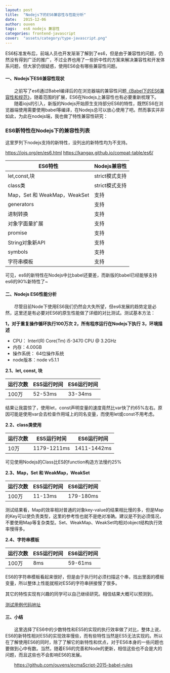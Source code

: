 ```yaml
---
layout: post
title:  "Nodejs下的ES6兼容性与性能分析"
date:   2015-12-06
author: ouven
tags:   es6 nodejs 兼容性
categories: frontend-javascript
cover:  "assets/category/type-javascript.png"
---
```


ES6标准发布后，前端人员也开发渐渐了解到了es6，但是由于兼容性的问题，仍然没有得到广泛的推广，不过业界也用了一些折中性的方案来解决兼容性和开发体系问题，但大家仍很疑惑，使用ES6会有哪些兼容性问题。

#### 一、Nodejs下ES6兼容性现状
&emsp;&emsp;之前写了es6通过Babel编译后的在浏览器端的兼容性问题[《Babel下的ES6兼容性和规范》](http://ouvens.github.io/frontend-javascript/2015/10/16/es6-under-babel.html)，随着范围的扩展，ES6在Nodejs上兼容性也有必要重新梳理下。
&emsp;&emsp;随着iojs的引入，新版的Nodejs开始原生支持部分ES6的特性，既然ES6在浏览器端使用需要使用babel等编译，在Nodejs总可以放心使用了吧。然而事实并非如此，为此在nodejs端，我也做了特性兼容性研究：

### ES6新特性在Nodejs下的兼容性列表
这里罗列下nodejs支持的新特性，没列出的新特性均为不支持。

https://iojs.org/en/es6.html
https://kangax.github.io/compat-table/es6/

| ES6特性 | Nodejs兼容性 |
|------|------|
|let,const,块 | strict模式支持 |
|class类 | strict模式支持 |
|Map，Set 和 WeakMap，WeakSet | 支持 |
|generators | 支持 |
|进制转换| 支持 |
|对象字面量扩展 | 支持 |
|promise| 支持 |
|String对象新API | 支持 |
|symbols | 支持 |
|字符串模板 | 支持 |

可见，es6的新特性在Nodejs中比babel还要差，而新版的babel已经能够支持es6的90%新特性了~

#### 二、Nodejs ES6性能分析
&emsp;&emsp;尽管目前Node下使用ES6我们仍然会大失所望，但es6发展的趋势定是必然，这里还是有必要对ES6的原生性能做了详细的对比测试。测试基本方法：

**1，对于重复操作循环执行100万次**
**2，所有程序运行在Nodejs下执行**
**3，环境描述**
- CPU： Interl(R) Core(Tm) i5-3470 CPU @ 3.2GHz
- 内存：4.00GB
- 操作系统： 64位操作系统
- node版本：node v5.1.1

**2.1、let, const, 块**

| 运行次数 | ES5运行时间 | ES6运行时间 |
|------|------|------|
| 100万 | 52-53ms | 33-34ms |

结果让我震惊了，使用let，const声明变量的速度竟然比var快了约65%左右。原因可能是使用var会去检查作用域上的同名变量，而使用let或const不用考虑。

**2.2、class类使用**

| 运行次数 | ES5运行时间 | ES6运行时间 |
|------|------|------|
| 10万 | 1179-1211ms | 1411-1442ms |

可见使用Nodejs的Class比ES的function构造方法慢约25%

**2.3、Map，Set 和 WeakMap，WeakSet**

| 运行次数 | ES5运行时间 | ES6运行时间 |
|------|------|------|
| 100万 | 11-13ms | 179-180ms |

测试结果看，Map的效率相对普通的对象key-value的结果相比慢的多，但是Map的Key可以使负责类型，这里的参考性也就不是绝对准确。建议是不到必须情况，不要使用Map等复杂类型。Set、WeakMap、WeakSet均相对object结构执行效率慢得多。

**2.4、字符串模板**

| 运行次数 | ES5运行时间 | ES6运行时间 |
|------|------|------|
| 100万 | 8ms | 59-61ms |

ES6的字符串模板看起来很好，但是由于执行时必须扫描这个串，找出里面的模板变量，所以整体上性能就相对ES5的字符串拼接慢了很多。

其它的特性实现有兴趣的同学可以自己继续研究。相信结果大概可以预测到。

[测试用例代码地址](https://github.com/ouvens/demo-file/tree/master/es6-performance-test)

#### 三、小结
&emsp;&emsp;这里选择了ES6中的少数特性和ES5的实现的执行效率做了对比，整体上说，ES6的新特性相对ES5的实现效率慢些，而有些特性当然是ES5无法实现的。所以在了解使用ES6的同时，除了了解它的新特性和优点，对于ES6本身的一些问题也要做到心中有数。当然，随着ES6的完善和Node的更新，相信这些也不会是大的问题，而且这些也不会影响ES6的发展。

&emsp;&emsp;https://github.com/ouvens/ecmaScript-2015-babel-rules